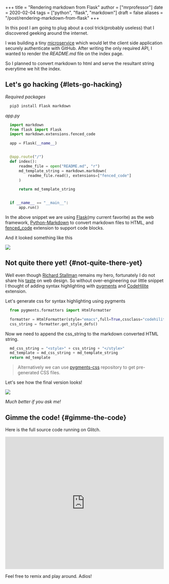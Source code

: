 +++
title = "Rendering markdown from Flask"
author = ["mrprofessor"]
date = 2020-02-04
tags = ["python", "flask", "markdown"]
draft = false
aliases = "/post/rendering-markdown-from-flask"
+++

In this post I am going to plug about a cool trick(probably useless)
that I discovered geeking around the internet.

I was building a tiny
[microservice](https://github.com/solitudenote/gitkeeper) which would
let the client side application securely authenticate with GitHub. After
writing the only required API, I wanted to render the _README.md_ file
on the index page.

So I planned to convert markdown to html and serve the resultant string
everytime we hit the index.


## **Let's go hacking** {#lets-go-hacking}

_Required packages_

```sh
  pip3 install Flask markdown
```

_app.py_

```python
  import markdown
  from flask import Flask
  import markdown.extensions.fenced_code

  app = Flask(__name__)


  @app.route("/")
  def index():
      readme_file = open("README.md", "r")
      md_template_string = markdown.markdown(
          readme_file.read(), extensions=["fenced_code"]
      )

      return md_template_string


  if __name__ == "__main__":
      app.run()
```

In the above snippet we are using [Flask](https://flask.palletsprojects.com)(my current favorite) as the web framework, [Python-Markdown](https://github.com/Python-Markdown/markdown) to convert markdown files to HTML, and [fenced\_code](https://python-markdown.github.io/extensions/fenced%5Fcode%5Fblocks/) extension to support code blocks.

And it looked something like this

<div class="post-image">
  <img src="/images/markdown-render-plain.png" />
</div>


## **Not quite there yet!** {#not-quite-there-yet}

Well even though [Richard Stallman](https://en.wikipedia.org/wiki/Richard%5FStallman) remains my hero, fortunately I do not share his [taste](https://stallman.org/) on web design. So without
over-engineering our little snippet I thought of adding syntax highlighting with [pygments](https://pygments.org/) and [CodeHilite](https://python-markdown.github.io/extensions/code%5Fhilite/) extension.

Let's generate css for syntax highlighting using pygments

```python
  from pygments.formatters import HtmlFormatter

  formatter = HtmlFormatter(style="emacs",full=True,cssclass="codehilite")
  css_string = formatter.get_style_defs()
```

Now we need to append the css\_string to the markdown converted HTML string.

```python
  md_css_string = "<style>" + css_string + "</style>"
  md_template = md_css_string + md_template_string
  return md_template
```

> Alternatively we can use
> [pygments-css](https://github.com/richleland/pygments-css)
> repository to get pre-generated CSS files.

Let's see how the final version looks!

<div class="post-image">
  <img src="/images/markdown-render-hl.png" />
</div>

_Much better if you ask me!_


## **Gimme the code!** {#gimme-the-code}

Here is the full source code running on Glitch.

<div class="glitch-embed-wrap" style="height: 420px; width: 100%;">
  <iframe
    src="https://glitch.com/embed/#!/embed/silken-football?path=app.py&previewSize=0&sidebarCollapsed=true"
    title="silken-football on Glitch"
    style="height: 100%; width: 100%; border: 0;">
  </iframe>
</div>

Feel free to remix and play around. Adios!

